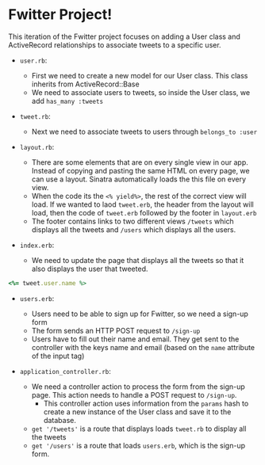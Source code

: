 # Fwitter Project!

This iteration of the Fwitter project focuses on adding a User class and ActiveRecord relationships to associate tweets to a specific user.

+ `user.rb`: 
  * First we need to create a new model for our User class. This class inherits from ActiveRecord::Base
  * We need to associate users to tweets, so inside the User class, we add `has_many :tweets`

+ `tweet.rb`:
  * Next we need to associate tweets to users through `belongs_to :user`

+ `layout.rb`: 
  * There are some elements that are on every single view in our app. Instead of copying and pasting the same HTML on every page, we can use a layout. Sinatra automatically loads the this file on every view.
  * When the code its the `<% yield%>`, the rest of the correct view will load. If we wanted to laod `tweet.erb`, the header from the layout will load, then the code of `tweet.erb` followed by the footer in `layout.erb`
  * The footer contains links to two different views `/tweets` which displays all the tweets and `/users` which displays all the users.

+ `index.erb`:
  * We need to update the page that displays all the tweets so that it also displays the user that tweeted.
```ruby
<%= tweet.user.name %>
```

+ `users.erb`:
  * Users need to be able to sign up for Fwitter, so we need a sign-up form
  * The form sends an HTTP POST request to `/sign-up`
  * Users have to fill out their name and email. They get sent to the controller with the keys name and email (based on the `name` attribute of the input tag)

+ `application_controller.rb`:
  * We need a controller action to process the form from the sign-up page. This action needs to handle a POST request to `/sign-up`.
    * This controller action uses information from the `params` hash to create a new instance of the User class and save it to the database.
  * `get '/tweets'` is a route that displays loads `tweet.rb` to display all the tweets
  * `get '/users'` is a route that loads `users.erb`, which is the sign-up form.
